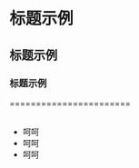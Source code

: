 # 标题示例
## 标题示例
### 标题示例
=======================
<ul>
  <li>呵呵</li>
   <li>呵呵</li>
   <li>呵呵</li>
  </ul>
